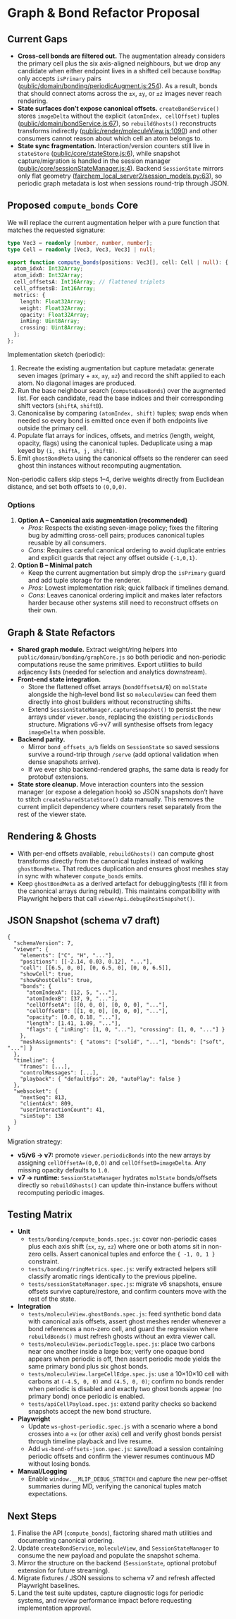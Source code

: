 # Graph & Bond Refactor Proposal

## Current Gaps
- **Cross-cell bonds are filtered out.** The augmentation already considers the primary cell plus the six axis-aligned neighbours, but we drop any candidate when either endpoint lives in a shifted cell because `bondMap` only accepts `isPrimary` pairs ([public/domain/bonding/periodicAugment.js:254](public/domain/bonding/periodicAugment.js:254)). As a result, bonds that should connect atoms across the `±x`, `±y`, or `±z` images never reach rendering.
- **State surfaces don’t expose canonical offsets.** `createBondService()` stores `imageDelta` without the explicit `(atomIndex, cellOffset)` tuples ([public/domain/bondService.js:67](public/domain/bondService.js:67)), so `rebuildGhosts()` reconstructs transforms indirectly ([public/render/moleculeView.js:1090](public/render/moleculeView.js:1090)) and other consumers cannot reason about which cell an atom belongs to.
- **State sync fragmentation.** Interaction/version counters still live in `stateStore` ([public/core/stateStore.js:6](public/core/stateStore.js:6)), while snapshot capture/migration is handled in the session manager ([public/core/sessionStateManager.js:4](public/core/sessionStateManager.js:4)). Backend `SessionState` mirrors only flat geometry ([fairchem_local_server2/session_models.py:63](fairchem_local_server2/session_models.py:63)), so periodic graph metadata is lost when sessions round-trip through JSON.

## Proposed `compute_bonds` Core
We will replace the current augmentation helper with a pure function that matches the requested signature:

```ts
type Vec3 = readonly [number, number, number];
type Cell = readonly [Vec3, Vec3, Vec3] | null;

export function compute_bonds(positions: Vec3[], cell: Cell | null): {
  atom_idxA: Int32Array;
  atom_idxB: Int32Array;
  cell_offsetsA: Int16Array; // flattened triplets
  cell_offsetsB: Int16Array;
  metrics: {
    length: Float32Array;
    weight: Float32Array;
    opacity: Float32Array;
    inRing: Uint8Array;
    crossing: Uint8Array;
  };
};
```

Implementation sketch (periodic):
1. Recreate the existing augmentation but capture metadata: generate seven images (primary + `±x`, `±y`, `±z`) and record the shift applied to each atom. No diagonal images are produced.
2. Run the base neighbour search (`computeBaseBonds`) over the augmented list. For each candidate, read the base indices and their corresponding shift vectors (`shiftA`, `shiftB`).
3. Canonicalise by comparing `(atomIndex, shift)` tuples; swap ends when needed so every bond is emitted once even if both endpoints live outside the primary cell.
4. Populate flat arrays for indices, offsets, and metrics (length, weight, opacity, flags) using the canonical tuples. Deduplicate using a map keyed by `(i, shiftA, j, shiftB)`.
5. Emit `ghostBondMeta` using the canonical offsets so the renderer can seed ghost thin instances without recomputing augmentation.

Non-periodic callers skip steps 1–4, derive weights directly from Euclidean distance, and set both offsets to `(0,0,0)`.

### Options
1. **Option A – Canonical axis augmentation (recommended)**
   - *Pros:* Respects the existing seven-image policy; fixes the filtering bug by admitting cross-cell pairs; produces canonical tuples reusable by all consumers.
   - *Cons:* Requires careful canonical ordering to avoid duplicate entries and explicit guards that reject any offset outside `{-1,0,1}`.
2. **Option B – Minimal patch**
   - Keep the current augmentation but simply drop the `isPrimary` guard and add tuple storage for the renderer.
   - *Pros:* Lowest implementation risk; quick fallback if timelines demand.
   - *Cons:* Leaves canonical ordering implicit and makes later refactors harder because other systems still need to reconstruct offsets on their own.

## Graph & State Refactors
- **Shared graph module.** Extract weight/ring helpers into `public/domain/bonding/graphCore.js` so both periodic and non-periodic computations reuse the same primitives. Export utilities to build adjacency lists (needed for selection and analytics downstream).
- **Front-end state integration.**
  - Store the flattened offset arrays (`bondOffsetsA/B`) on `molState` alongside the high-level bond list so `moleculeView` can feed them directly into ghost builders without reconstructing shifts.
  - Extend `SessionStateManager.captureSnapshot()` to persist the new arrays under `viewer.bonds`, replacing the existing `periodicBonds` structure. Migrations v6→v7 will synthesise offsets from legacy `imageDelta` when possible.
- **Backend parity.**
  - Mirror `bond_offsets_a/b` fields on `SessionState` so saved sessions survive a round-trip through `/serve` (add optional validation when dense snapshots arrive).
  - If we ever ship backend-rendered graphs, the same data is ready for protobuf extensions.
- **State store cleanup.** Move interaction counters into the session manager (or expose a delegation hook) so JSON snapshots don’t have to stitch `createSharedStateStore()` data manually. This removes the current implicit dependency where counters reset separately from the rest of the viewer state.

## Rendering & Ghosts
- With per-end offsets available, `rebuildGhosts()` can compute ghost transforms directly from the canonical tuples instead of walking `ghostBondMeta`. That reduces duplication and ensures ghost meshes stay in sync with whatever `compute_bonds` emits.
- Keep `ghostBondMeta` as a derived artefact for debugging/tests (fill it from the canonical arrays during rebuild). This maintains compatibility with Playwright helpers that call `viewerApi.debugGhostSnapshot()`.

## JSON Snapshot (schema v7 draft)
```jsonc
{
  "schemaVersion": 7,
  "viewer": {
    "elements": ["C", "H", "..."],
    "positions": [[-2.14, 0.03, 0.12], "..."],
    "cell": [[6.5, 0, 0], [0, 6.5, 0], [0, 0, 6.5]],
    "showCell": true,
    "showGhostCells": true,
    "bonds": {
      "atomIndexA": [12, 5, "..."],
      "atomIndexB": [37, 9, "..."],
      "cellOffsetA": [[0, 0, 0], [0, 0, 0], "..."],
      "cellOffsetB": [[1, 0, 0], [0, 0, 0], "..."],
      "opacity": [0.0, 0.18, "..."],
      "length": [1.41, 1.09, "..."],
      "flags": { "inRing": [1, 0, "..."], "crossing": [1, 0, "..."] }
    },
    "meshAssignments": { "atoms": ["solid", "..."], "bonds": ["soft", "..."] }
  },
  "timeline": {
    "frames": [...],
    "controlMessages": [...],
    "playback": { "defaultFps": 20, "autoPlay": false }
  },
  "websocket": {
    "nextSeq": 813,
    "clientAck": 809,
    "userInteractionCount": 41,
    "simStep": 138
  }
}
```

Migration strategy:
- **v5/v6 → v7:** promote `viewer.periodicBonds` into the new arrays by assigning `cellOffsetA=(0,0,0)` and `cellOffsetB=imageDelta`. Any missing opacity defaults to `1.0`.
- **v7 → runtime:** `SessionStateManager` hydrates `molState` bonds/offsets directly so `rebuildGhosts()` can update thin-instance buffers without recomputing periodic images.

## Testing Matrix
- **Unit**
  - `tests/bonding/compute_bonds.spec.js`: cover non-periodic cases plus each axis shift (`±x`, `±y`, `±z`) where one or both atoms sit in non-zero cells. Assert canonical tuples and enforce the `{ -1, 0, 1 }` constraint.
  - `tests/bonding/ringMetrics.spec.js`: verify extracted helpers still classify aromatic rings identically to the previous pipeline.
  - `tests/sessionStateManager.spec.js`: migrate v6 snapshots, ensure offsets survive capture/restore, and confirm counters move with the rest of the state.
- **Integration**
  - `tests/moleculeView.ghostBonds.spec.js`: feed synthetic bond data with canonical axis offsets, assert ghost meshes render whenever a bond references a non-zero cell, and guard the regression where `rebuildBonds()` must refresh ghosts without an extra viewer call.
  - `tests/moleculeView.periodicToggle.spec.js`: place two carbons near one another inside a large box; verify one opaque bond appears when periodic is off, then assert periodic mode yields the same primary bond plus six ghost bonds.
  - `tests/moleculeView.largeCellEdge.spec.js`: use a 10×10×10 cell with carbons at `(-4.5, 0, 0)` and `(4.5, 0, 0)`; confirm no bonds render when periodic is disabled and exactly two ghost bonds appear (no primary bond) once periodic is enabled.
  - `tests/apiCellPayload.spec.js`: extend parity checks so backend snapshots accept the new bond structure.
- **Playwright**
  - Update `ws-ghost-periodic.spec.js` with a scenario where a bond crosses into a `+x` (or other axis) cell and verify ghost bonds persist through timeline playback and live resume.
  - Add `ws-bond-offsets-json.spec.js`: save/load a session containing periodic offsets and confirm the viewer resumes continuous MD without losing bonds.
- **Manual/Logging**
  - Enable `window.__MLIP_DEBUG_STRETCH` and capture the new per-offset summaries during MD, verifying the canonical tuples match expectations.

## Next Steps
1. Finalise the API (`compute_bonds`), factoring shared math utilities and documenting canonical ordering.
2. Update `createBondService`, `moleculeView`, and `SessionStateManager` to consume the new payload and populate the snapshot schema.
3. Mirror the structure on the backend (`SessionState`, optional protobuf extension for future streaming).
4. Migrate fixtures / JSON sessions to schema v7 and refresh affected Playwright baselines.
5. Land the test suite updates, capture diagnostic logs for periodic systems, and review performance impact before requesting implementation approval.

